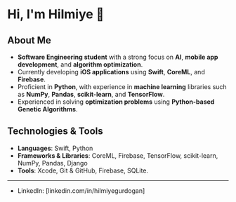 # Hi, I'm Hilmiye 👋

## About Me

- **Software Engineering student** with a strong focus on **AI**, **mobile app development**, and **algorithm optimization**.
- Currently developing **iOS applications** using **Swift**, **CoreML**, and **Firebase**.
- Proficient in **Python**, with experience in **machine learning** libraries such as **NumPy**, **Pandas**, **scikit-learn**, and **TensorFlow**.
- Experienced in solving **optimization problems** using **Python-based Genetic Algorithms**.

## Technologies & Tools

- **Languages**: Swift, Python
- **Frameworks & Libraries**: CoreML, Firebase, TensorFlow, scikit-learn, NumPy, Pandas, Django
- **Tools**: Xcode, Git & GitHub, Firebase, SQLite.

---
- LinkedIn: [linkedin.com/in/hilmiyegurdogan]
